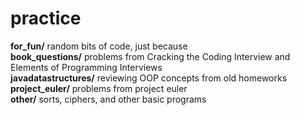 # practice

**for_fun/** random bits of code, just because  
**book_questions/** problems from Cracking the Coding Interview and Elements of Programming Interviews  
**javadatastructures/** reviewing OOP concepts from old homeworks  
**project_euler/** problems from project euler  
**other/** sorts, ciphers, and other basic programs
